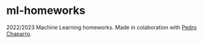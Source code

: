# ml-homeworks

2022/2023 Machine Learning homeworks.
Made in colaboration with [Pedro Chaparro](https://github.com/PedroChaps).